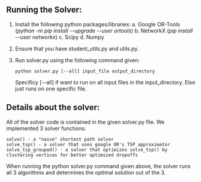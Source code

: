 ## Running the Solver:
1. Install the following python packages/libraries:
	a. Google OR-Tools (*python -m pip install --upgrade --user ortools*)
	b. NetworkX (*pip install --user networkx*)
	c. Scipy
	d. Numpy
		
2. Ensure that you have student_utils.py and utils.py.

3. Run solver.py using the following command given:
	
	```
	python solver.py [--all] input_file output_directory
	```
	Specificy [--all] if want to run on all input files in the input_directory. Else just runs on one specific file.


## Details about the solver:

All of the solver code is contained in the given solver.py file. We implemented 3 solver functions:

	solve() - a "naive" shortest path solver
	solve_tsp() - a solver that uses google OR's TSP approximator
	solve_tsp_grouped() - a solver that optimizes solve_tsp() by clustering vertices for better optimized dropoffs

When running the python solver.py command given above, the solver runs all 3 algorithms and determines the optimal solution out of the 3.
	




	

